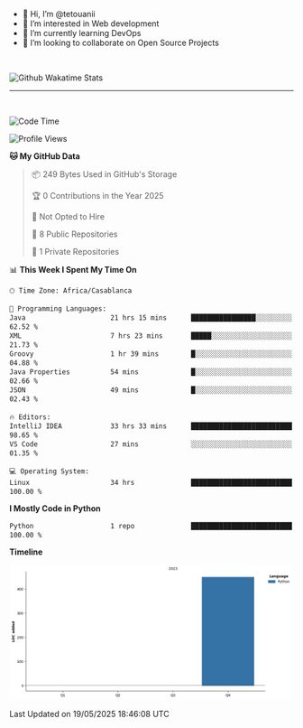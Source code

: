 - 👋 Hi, I’m @tetouanii
- 👀 I’m interested in Web development
- 🌱 I’m currently learning DevOps
- 💞️ I’m looking to collaborate on Open Source Projects

<br/>


![Github Wakatime Stats](https://github-readme-stats.vercel.app/api/wakatime/?username=@walidbosso&layout=compact&&theme=default&link="https://www.github.com/USERNAME/") 

--- 

<br/>


  
<!--START_SECTION:waka-->
![Code Time](http://img.shields.io/badge/Code%20Time-439%20hrs%2023%20mins-blue)

![Profile Views](http://img.shields.io/badge/Profile%20Views-0-blue)

**🐱 My GitHub Data** 

> 📦 249 Bytes Used in GitHub's Storage 
 > 
> 🏆 0 Contributions in the Year 2025
 > 
> 🚫 Not Opted to Hire
 > 
> 📜 8 Public Repositories 
 > 
> 🔑 1 Private Repositories 
 > 
📊 **This Week I Spent My Time On** 

```text
🕑︎ Time Zone: Africa/Casablanca

💬 Programming Languages: 
Java                     21 hrs 15 mins      ████████████████░░░░░░░░░   62.52 % 
XML                      7 hrs 23 mins       █████░░░░░░░░░░░░░░░░░░░░   21.73 % 
Groovy                   1 hr 39 mins        █░░░░░░░░░░░░░░░░░░░░░░░░   04.88 % 
Java Properties          54 mins             █░░░░░░░░░░░░░░░░░░░░░░░░   02.66 % 
JSON                     49 mins             █░░░░░░░░░░░░░░░░░░░░░░░░   02.43 % 

🔥 Editors: 
IntelliJ IDEA            33 hrs 33 mins      █████████████████████████   98.65 % 
VS Code                  27 mins             ░░░░░░░░░░░░░░░░░░░░░░░░░   01.35 % 

💻 Operating System: 
Linux                    34 hrs              █████████████████████████   100.00 % 
```

**I Mostly Code in Python** 

```text
Python                   1 repo              █████████████████████████   100.00 % 
```



**Timeline**

![Lines of Code chart](https://raw.githubusercontent.com/tetouanii/tetouanii/main/assets/bar_graph.png)


 Last Updated on 19/05/2025 18:46:08 UTC
<!--END_SECTION:waka-->
